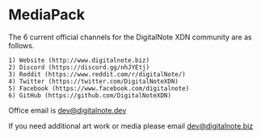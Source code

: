 # MediaPack

The 6 current official channels for the DigitalNote XDN community are as follows.  

    1) Website (http://www.digitalnote.biz)
    2) Discord (https://discord.gg/nhJYEtj)
    3) Reddit (https://www.reddit.com/r/digitalNote/)
    4) Twitter (https://twitter.com/DigitalNoteXDN)
    5) Facebook (https://www.facebook.com/digitalnote)
    6) GitHub (https://github.com/DigitalNoteXDN)

Office email is dev@digitalnote.dev

If you need additional art work or media please email dev@digitalnote.biz
